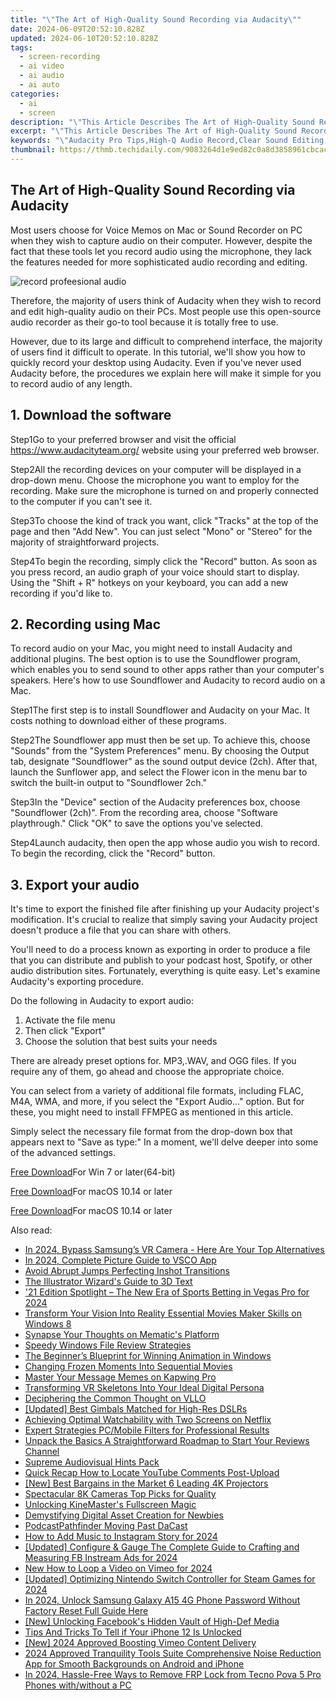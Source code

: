 ```yaml
---
title: "\"The Art of High-Quality Sound Recording via Audacity\""
date: 2024-06-09T20:52:10.828Z
updated: 2024-06-10T20:52:10.828Z
tags: 
  - screen-recording
  - ai video
  - ai audio
  - ai auto
categories: 
  - ai
  - screen
description: "\"This Article Describes The Art of High-Quality Sound Recording via Audacity\""
excerpt: "\"This Article Describes The Art of High-Quality Sound Recording via Audacity\""
keywords: "\"Audacity Pro Tips,High-Q Audio Record,Clear Sound Editing,Audience Audacity Guide,Quality Sound Capture,Edit Waves Effectively,Audacity Studio Setup\""
thumbnail: https://thmb.techidaily.com/9083264d1e9ed82c0a8d3858961cbcacf8dd6e0e896428761bc70aaa3b066e45.jpg
---
```


## The Art of High-Quality Sound Recording via Audacity

Most users choose for Voice Memos on Mac or Sound Recorder on PC when they wish to capture audio on their computer. However, despite the fact that these tools let you record audio using the microphone, they lack the features needed for more sophisticated audio recording and editing.

![record profeesional audio](https://images.wondershare.com/filmora/article-images/Audacity-add-audio.jpg)

Therefore, the majority of users think of Audacity when they wish to record and edit high-quality audio on their PCs. Most people use this open-source audio recorder as their go-to tool because it is totally free to use.

However, due to its large and difficult to comprehend interface, the majority of users find it difficult to operate. In this tutorial, we'll show you how to quickly record your desktop using Audacity. Even if you've never used Audacity before, the procedures we explain here will make it simple for you to record audio of any length.

## 1\. Download the software

Step1Go to your preferred browser and visit the official <https://www.audacityteam.org/> website using your preferred web browser.

Step2All the recording devices on your computer will be displayed in a drop-down menu. Choose the microphone you want to employ for the recording. Make sure the microphone is turned on and properly connected to the computer if you can't see it.

Step3To choose the kind of track you want, click "Tracks" at the top of the page and then "Add New". You can just select "Mono" or "Stereo" for the majority of straightforward projects.

Step4To begin the recording, simply click the "Record" button. As soon as you press record, an audio graph of your voice should start to display. Using the "Shift + R" hotkeys on your keyboard, you can add a new recording if you'd like to.

## 2\. Recording using Mac

To record audio on your Mac, you might need to install Audacity and additional plugins. The best option is to use the Soundflower program, which enables you to send sound to other apps rather than your computer's speakers. Here's how to use Soundflower and Audacity to record audio on a Mac.

Step1The first step is to install Soundflower and Audacity on your Mac. It costs nothing to download either of these programs.

Step2The Soundflower app must then be set up. To achieve this, choose "Sounds" from the "System Preferences" menu. By choosing the Output tab, designate "Soundflower" as the sound output device (2ch). After that, launch the Sunflower app, and select the Flower icon in the menu bar to switch the built-in output to "Soundflower 2ch."

Step3In the "Device" section of the Audacity preferences box, choose "Soundflower (2ch)". From the recording area, choose "Software playthrough." Click "OK" to save the options you've selected.

Step4Launch audacity, then open the app whose audio you wish to record. To begin the recording, click the "Record" button.

## 3\. Export your audio

It's time to export the finished file after finishing up your Audacity project's modification. It's crucial to realize that simply saving your Audacity project doesn't produce a file that you can share with others.

You'll need to do a process known as exporting in order to produce a file that you can distribute and publish to your podcast host, Spotify, or other audio distribution sites. Fortunately, everything is quite easy. Let's examine Audacity's exporting procedure.

Do the following in Audacity to export audio:

1. Activate the file menu
2. Then click "Export"
3. Choose the solution that best suits your needs

There are already preset options for. MP3,.WAV, and OGG files. If you require any of them, go ahead and choose the appropriate choice.

You can select from a variety of additional file formats, including FLAC, M4A, WMA, and more, if you select the "Export Audio..." option. But for these, you might need to install FFMPEG as mentioned in this article.

Simply select the necessary file format from the drop-down box that appears next to "Save as type:" In a moment, we'll delve deeper into some of the advanced settings.

[Free Download](https://tools.techidaily.com/wondershare/filmora/download/)For Win 7 or later(64-bit)

[Free Download](https://tools.techidaily.com/wondershare/filmora/download/)For macOS 10.14 or later

[Free Download](https://tools.techidaily.com/wondershare/filmora/download/)For macOS 10.14 or later

<ins class="adsbygoogle"
     style="display:block"
     data-ad-format="autorelaxed"
     data-ad-client="ca-pub-7571918770474297"
     data-ad-slot="1223367746"></ins>

<ins class="adsbygoogle"
     style="display:block"
     data-ad-format="autorelaxed"
     data-ad-client="ca-pub-7571918770474297"
     data-ad-slot="1223367746"></ins>



<ins class="adsbygoogle"
     style="display:block"
     data-ad-client="ca-pub-7571918770474297"
     data-ad-slot="8358498916"
     data-ad-format="auto"
     data-full-width-responsive="true"></ins>


<span class="atpl-alsoreadstyle">Also read:</span>
<div><ul>
<li><a href="https://extra-hints.techidaily.com/in-2024-bypass-samsungs-vr-camera-here-are-your-top-alternatives/"><u>In 2024, Bypass Samsung’s VR Camera - Here Are Your Top Alternatives</u></a></li>
<li><a href="https://extra-hints.techidaily.com/in-2024-complete-picture-guide-to-vsco-app/"><u>In 2024, Complete Picture Guide to VSCO App</u></a></li>
<li><a href="https://extra-hints.techidaily.com/avoid-abrupt-jumps-perfecting-inshot-transitions/"><u>Avoid Abrupt Jumps  Perfecting Inshot Transitions</u></a></li>
<li><a href="https://extra-hints.techidaily.com/the-illustrator-wizards-guide-to-3d-text/"><u>The Illustrator Wizard's Guide to 3D Text</u></a></li>
<li><a href="https://extra-hints.techidaily.com/21-edition-spotlight-the-new-era-of-sports-betting-in-vegas-pro-for-2024/"><u>'21 Edition Spotlight – The New Era of Sports Betting in Vegas Pro for 2024</u></a></li>
<li><a href="https://extra-hints.techidaily.com/transform-your-vision-into-reality-essential-movies-maker-skills-on-windows-8/"><u>Transform Your Vision Into Reality  Essential Movies Maker Skills on Windows 8</u></a></li>
<li><a href="https://extra-hints.techidaily.com/synapse-your-thoughts-on-mematics-platform/"><u>Synapse Your Thoughts on Mematic's Platform</u></a></li>
<li><a href="https://extra-hints.techidaily.com/speedy-windows-file-review-strategies/"><u>Speedy Windows File Review Strategies</u></a></li>
<li><a href="https://extra-hints.techidaily.com/the-beginners-blueprint-for-winning-animation-in-windows/"><u>The Beginner’s Blueprint for Winning Animation in Windows</u></a></li>
<li><a href="https://extra-hints.techidaily.com/changing-frozen-moments-into-sequential-movies/"><u>Changing Frozen Moments Into Sequential Movies</u></a></li>
<li><a href="https://extra-hints.techidaily.com/master-your-message-memes-on-kapwing-pro/"><u>Master Your Message  Memes on Kapwing Pro</u></a></li>
<li><a href="https://extra-hints.techidaily.com/transforming-vr-skeletons-into-your-ideal-digital-persona/"><u>Transforming VR Skeletons Into Your Ideal Digital Persona</u></a></li>
<li><a href="https://extra-hints.techidaily.com/deciphering-the-common-thought-on-vllo/"><u>Deciphering the Common Thought on VLLO</u></a></li>
<li><a href="https://extra-hints.techidaily.com/updated-best-gimbals-matched-for-high-res-dslrs/"><u>[Updated] Best Gimbals Matched for High-Res DSLRs</u></a></li>
<li><a href="https://extra-hints.techidaily.com/achieving-optimal-watchability-with-two-screens-on-netflix/"><u>Achieving Optimal Watchability with Two Screens on Netflix</u></a></li>
<li><a href="https://extra-hints.techidaily.com/expert-strategies-pcmobile-filters-for-professional-results/"><u>Expert Strategies  PC/Mobile Filters for Professional Results</u></a></li>
<li><a href="https://extra-hints.techidaily.com/unpack-the-basics-a-straightforward-roadmap-to-start-your-reviews-channel/"><u>Unpack the Basics  A Straightforward Roadmap to Start Your Reviews Channel</u></a></li>
<li><a href="https://extra-hints.techidaily.com/supreme-audiovisual-hints-pack/"><u>Supreme Audiovisual Hints Pack</u></a></li>
<li><a href="https://extra-hints.techidaily.com/quick-recap-how-to-locate-youtube-comments-post-upload/"><u>Quick Recap  How to Locate YouTube Comments Post-Upload</u></a></li>
<li><a href="https://extra-hints.techidaily.com/new-best-bargains-in-the-market-6-leading-4k-projectors/"><u>[New] Best Bargains in the Market  6 Leading 4K Projectors</u></a></li>
<li><a href="https://extra-hints.techidaily.com/spectacular-8k-cameras-top-picks-for-quality/"><u>Spectacular 8K Cameras  Top Picks for Quality</u></a></li>
<li><a href="https://extra-hints.techidaily.com/unlocking-kinemasters-fullscreen-magic/"><u>Unlocking KineMaster's Fullscreen Magic</u></a></li>
<li><a href="https://extra-hints.techidaily.com/demystifying-digital-asset-creation-for-newbies/"><u>Demystifying Digital Asset Creation for Newbies</u></a></li>
<li><a href="https://extra-hints.techidaily.com/podcastpathfinder-moving-past-dacast/"><u>PodcastPathfinder  Moving Past DaCast</u></a></li>
<li><a href="https://instagram-clips.techidaily.com/how-to-add-music-to-instagram-story-for-2024/"><u>How to Add Music to Instagram Story for 2024</u></a></li>
<li><a href="https://facebook-videos.techidaily.com/updated-configure-and-gauge-the-complete-guide-to-crafting-and-measuring-fb-instream-ads-for-2024/"><u>[Updated] Configure & Gauge  The Complete Guide to Crafting and Measuring FB Instream Ads for 2024</u></a></li>
<li><a href="https://ai-editing-video.techidaily.com/new-how-to-loop-a-video-on-vimeo-for-2024/"><u>New How to Loop a Video on Vimeo for 2024</u></a></li>
<li><a href="https://desktop-recording.techidaily.com/updated-optimizing-nintendo-switch-controller-for-steam-games-for-2024/"><u>[Updated] Optimizing Nintendo Switch Controller for Steam Games for 2024</u></a></li>
<li><a href="https://android-unlock.techidaily.com/in-2024-unlock-samsung-galaxy-a15-4g-phone-password-without-factory-reset-full-guide-here-by-drfone-android/"><u>In 2024, Unlock Samsung Galaxy A15 4G Phone Password Without Factory Reset Full Guide Here</u></a></li>
<li><a href="https://facebook-video-recording.techidaily.com/new-unlocking-facebooks-hidden-vault-of-high-def-media/"><u>[New] Unlocking Facebook's Hidden Vault of High-Def Media</u></a></li>
<li><a href="https://sim-unlock.techidaily.com/tips-and-tricks-to-tell-if-your-iphone-12-is-unlocked-by-drfone-ios/"><u>Tips And Tricks To Tell if Your iPhone 12 Is Unlocked</u></a></li>
<li><a href="https://vimeo-videos.techidaily.com/new-2024-approved-boosting-vimeo-content-delivery/"><u>[New] 2024 Approved  Boosting Vimeo Content Delivery</u></a></li>
<li><a href="https://audio-editing.techidaily.com/2024-approved-tranquility-tools-suite-comprehensive-noise-reduction-app-for-smooth-backgrounds-on-android-and-iphone/"><u>2024 Approved Tranquility Tools Suite Comprehensive Noise Reduction App for Smooth Backgrounds on Android and iPhone</u></a></li>
<li><a href="https://bypass-frp.techidaily.com/in-2024-hassle-free-ways-to-remove-frp-lock-from-tecno-pova-5-pro-phones-withwithout-a-pc-by-drfone-android/"><u>In 2024, Hassle-Free Ways to Remove FRP Lock from Tecno Pova 5 Pro Phones with/without a PC</u></a></li>
</ul></div>

